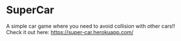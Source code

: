 # SuperCar
A simple car game where you need to avoid collision with other cars!!
Check it out here: https://super-car.herokuapp.com/

